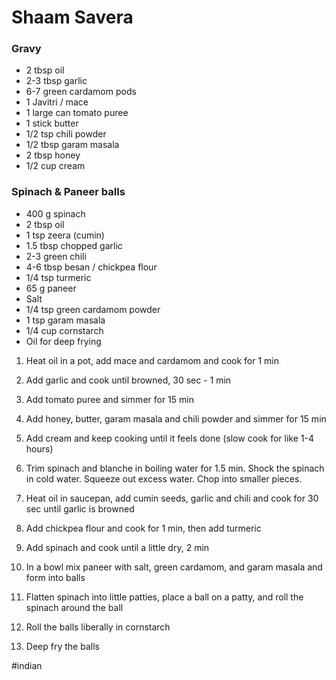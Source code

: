 # Shaam Savera
### Gravy
* 2 tbsp oil
* 2-3 tbsp garlic
* 6-7 green cardamom pods
* 1 Javitri / mace
* 1 large can tomato puree
* 1 stick butter
* 1/2 tsp chili powder
* 1/2 tbsp garam masala
* 2 tbsp honey
* 1/2 cup cream

### Spinach & Paneer balls
* 400 g spinach
* 2 tbsp oil
* 1 tsp zeera (cumin)
* 1.5 tbsp chopped garlic
* 2-3 green chili
* 4-6 tbsp besan / chickpea flour
* 1/4 tsp turmeric
* 65 g paneer
* Salt
* 1/4 tsp green cardamom powder 
* 1 tsp garam masala
* 1/4 cup cornstarch
* Oil for deep frying

1. Heat oil in a pot, add mace and cardamom and cook for 1 min
2. Add garlic and cook until browned, 30 sec - 1 min
3. Add tomato puree and simmer for 15 min
4. Add honey, butter, garam masala and chili powder and simmer for 15 min
5. Add cream and keep cooking until it feels done (slow cook for like 1-4 hours)

1. Trim spinach and blanche in boiling water for 1.5 min. Shock the spinach in cold water. Squeeze out excess water. Chop into smaller pieces.
2. Heat oil in saucepan, add cumin seeds, garlic and chili and cook for 30 sec until garlic is browned
3. Add chickpea flour and cook for 1 min, then add turmeric
4. Add spinach and cook until a little dry, 2 min
5. In a bowl mix paneer with salt, green cardamom, and garam masala and form into balls
6. Flatten spinach into little patties, place a ball on a patty, and roll the spinach around the ball 
7. Roll the balls liberally in cornstarch
8. Deep fry the balls 




#indian

